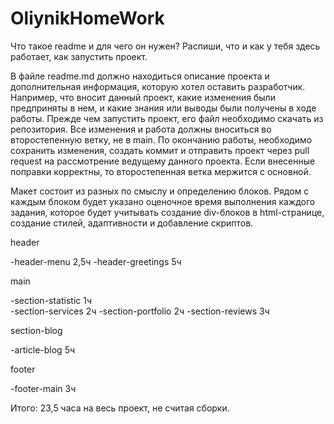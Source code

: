 # OliynikHomeWork
Что такое readme и для чего он нужен?
Распиши, что и как у тебя здесь работает, как запустить проект.

В файле readme.md должно находиться описание проекта и дополнительная информация, которую хотел оставить разработчик. Например, что вносит данный проект, какие изменения были предприняты в нем, и какие знания или выводы были получены в ходе работы. Прежде чем запустить проект, его файл необходимо скачать из репозитория. Все изменения и работа должны вноситься во второстепенную ветку, не в main. По окончанию работы, необходимо сохранить изменения, создать коммит и отправить проект через pull request на рассмотрение ведущему данного проекта. Если внесенные поправки корректны, то второстепенная ветка мержится с основной. 



Макет состоит из разных по смыслу и определению блоков.
Рядом с каждым блоком будет указано оценочное время выполнения 
каждого задания, которое будет учитывать создание div-блоков
в html-странице, создание стилей, адаптивности и добавление 
скриптов.

header

-header-menu       2,5ч
-header-greetings  5ч 

main

-section-statistic 1ч   
-section-services  2ч 
-section-portfolio 2ч
-section-reviews   3ч

section-blog

-article-blog      5ч

footer

-footer-main       3ч

Итого: 23,5 часа на весь проект, не считая сборки.
